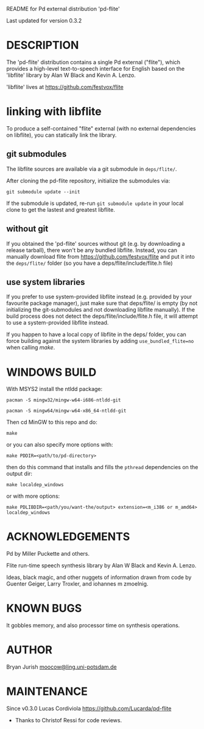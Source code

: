README for Pd external distribution 'pd-flite'

Last updated for version 0.3.2

# DESCRIPTION

The 'pd-flite' distribution contains a single Pd external ("flite"),
which provides a high-level text-to-speech interface for English based on
the 'libflite' library by Alan W Black and Kevin A. Lenzo.

'libflite' lives at https://github.com/festvox/flite


# linking with libflite
To produce a self-contained "flite" external (with no external dependencies
on libflite), you can statically link the library.

## git submodules
The libflite sources are available via a git submodule in `deps/flite/`.

After cloning the pd-flite repository, initialize the submodules via:

    git submodule update --init

If the submodule is updated, re-run `git submodule update` in your local
clone to get the lastest and greatest libflite.

## without git
If you obtained the 'pd-flite' sources without git (e.g. by downloading a
release tarball), there won't be any bundled libflite.
Instead, you can manually download flite from https://github.com/festvox/flite
and put it into the `deps/flite/` folder (so you have a
deps/flite/include/flite.h file)

## use system libraries

If you prefer to use system-provided libflite instead (e.g. provided by
your favourite package manager), just make sure that deps/flite/ is empty
(by not initializing the git-submodules and not downloading libflite
manually).
If the build process does not detect the deps/flite/include/flite.h file,
it will attempt to use a system-provided libflite instead.

If you happen to have a local copy of libflite in the deps/ folder,
you can force building against the system libraries by adding
`use_bundled_flite=no` when calling *make*.


# WINDOWS BUILD

With MSYS2 install the ntldd package:

	pacman -S mingw32/mingw-w64-i686-ntldd-git

	pacman -S mingw64/mingw-w64-x86_64-ntldd-git

Then cd MinGW to this repo and do:

	make

or you can also specify more options with:

	make PDDIR=<path/to/pd-directory>

then do this command that installs and fills the `pthread` dependencies on the output dir:

	make localdep_windows

or with more options:

	make PDLIBDIR=<path/you/want-the/output> extension=<m_i386 or m_amd64> localdep_windows

# ACKNOWLEDGEMENTS

Pd by Miller Puckette and others.

Flite run-time speech synthesis library by Alan W Black
and Kevin A. Lenzo.

Ideas, black magic, and other nuggets of information drawn
from code by Guenter Geiger, Larry Troxler, and iohannes m zmoelnig.

# KNOWN BUGS

It gobbles memory, and also processor time on synthesis operations.


# AUTHOR

Bryan Jurish <moocow@ling.uni-potsdam.de>

# MAINTENANCE 

Since v0.3.0 Lucas Cordiviola https://github.com/Lucarda/pd-flite

- Thanks to Christof Ressi for code reviews.
